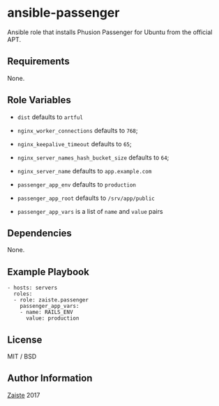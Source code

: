 ansible-passenger
=========

Ansible role that installs Phusion Passenger for Ubuntu from the official APT.

Requirements
------------

None.

Role Variables
--------------

- `dist` defaults to `artful`

- `nginx_worker_connections` defaults to `768`;
- `nginx_keepalive_timeout` defaults to `65`;
- `nginx_server_names_hash_bucket_size` defaults to `64`;
- `nginx_server_name` defaults to `app.example.com`

- `passenger_app_env` defaults to `production`
- `passenger_app_root` defaults to `/srv/app/public`
- `passenger_app_vars` is a list of `name` and `value` pairs

Dependencies
------------

None.

Example Playbook
----------------

```
- hosts: servers
  roles:
  - role: zaiste.passenger
    passenger_app_vars:
    - name: RAILS_ENV
      value: production
```

License
-------

MIT / BSD

Author Information
------------------

[Zaiste](http://zaiste.net) 2017 
